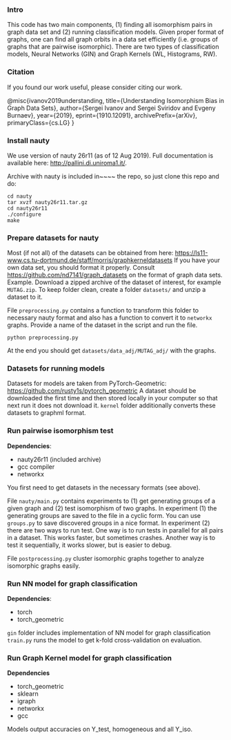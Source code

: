 ### Intro
This code has two main components, (1) finding all isomorphism pairs in graph data set and (2) running classification models. Given proper format of graphs, one can find all graph orbits in a data set efficiently (i.e. groups of graphs that are pairwise isomorphic). There are two types of classification models, Neural Networks (GIN) and Graph Kernels (WL, Histograms, RW). 

### Citation
If you found our work useful, please consider citing our work. 

@misc{ivanov2019understanding,
    title={Understanding Isomorphism Bias in Graph Data Sets},
    author={Sergei Ivanov and Sergei Sviridov and Evgeny Burnaev},
    year={2019},
    eprint={1910.12091},
    archivePrefix={arXiv},
    primaryClass={cs.LG}
}

### Install nauty 
We use version of nauty 26r11 (as of 12 Aug 2019). Full documentation is available here: http://pallini.di.uniroma1.it/. 

Archive with nauty is included in~~~~ the repo, so just clone this repo and do: 
```
cd nauty
tar xvzf nauty26r11.tar.gz
cd nauty26r11
./configure
make
```

### Prepare datasets for nauty
Most (if not all) of the datasets can be obtained from here: https://ls11-www.cs.tu-dortmund.de/staff/morris/graphkerneldatasets
If you have your own data set, you should format it properly. Consult https://github.com/nd7141/graph_datasets on the format of graph data sets. 
Example. Download a zipped archive of the dataset of interest, for example `MUTAG.zip`. To keep folder clean, create a folder `datasets/` and unzip a dataset to it.

File `preprocessing.py` contains a function to transform this folder to necessary nauty format and also has a function to convert it to `networkx` graphs. 
Provide a name of the dataset in the script and run the file.  
```
python preprocessing.py 
```
At the end you should get `datasets/data_adj/MUTAG_adj/` with the graphs.
 
### Datasets for running models
Datasets for models are taken from PyTorch-Geometric: https://github.com/rusty1s/pytorch_geometric
A dataset should be downloaded the first time and then stored locally in your computer so that next run
it does not download it. 
`kernel` folder additionally converts these datasets to graphml format. 

### Run pairwise isomorphism test
**Dependencies**: 
* nauty26r11 (included archive)
* gcc compiler
* networkx 

You first need to get datasets in the necessary formats (see above).

File `nauty/main.py` contains experiments to (1) get generating groups of a given graph and (2) test isomorphism of two graphs. 
In experiment (1) the generating groups are saved to the file in a cyclic form. You can use `groups.py` to save discovered groups in a nice format.
In experiment (2) there are two ways to run test. One way is to run tests in parallel for all pairs in a dataset.
This works faster, but sometimes crashes. Another way is to test it sequentially, it works slower, but is easier to debug. 

File `postprocessing.py` cluster isomorphic graphs together to analyze isomorphic graphs easily. 

### Run NN model for graph classification
**Dependencies**:
* torch
* torch_geometric

`gin` folder includes implementation of NN model for graph classification
`train.py` runs the model to get k-fold cross-validation on evaluation. 

### Run Graph Kernel model for graph classification
**Dependencies**
* torch_geometric 
* sklearn
* igraph
* networkx
* gcc

Models output accuracies on Y_test, homogeneous and all Y_iso.  
